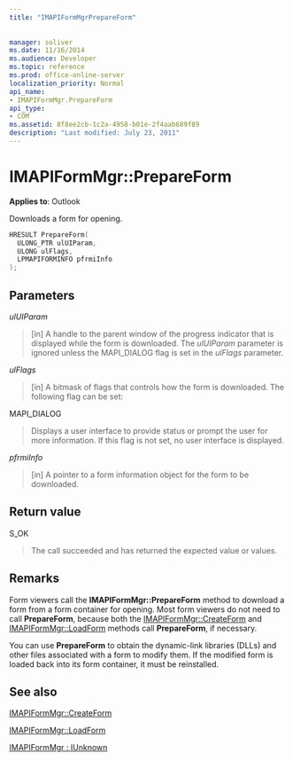 ```yaml
---
title: "IMAPIFormMgrPrepareForm"
 
 
manager: soliver
ms.date: 11/16/2014
ms.audience: Developer
ms.topic: reference
ms.prod: office-online-server
localization_priority: Normal
api_name:
- IMAPIFormMgr.PrepareForm
api_type:
- COM
ms.assetid: 8f8ee2cb-1c2a-4958-b01e-2f4aab689f89
description: "Last modified: July 23, 2011"
---
```


# IMAPIFormMgr::PrepareForm

  
  
**Applies to**: Outlook 
  
Downloads a form for opening.
  
```cpp
HRESULT PrepareForm(
  ULONG_PTR ulUIParam,
  ULONG ulFlags,
  LPMAPIFORMINFO pfrmiInfo
);
```

## Parameters

 _ulUIParam_
  
> [in] A handle to the parent window of the progress indicator that is displayed while the form is downloaded. The  _ulUIParam_ parameter is ignored unless the MAPI_DIALOG flag is set in the  _ulFlags_ parameter. 
    
 _ulFlags_
  
> [in] A bitmask of flags that controls how the form is downloaded. The following flag can be set:
    
MAPI_DIALOG 
  
> Displays a user interface to provide status or prompt the user for more information. If this flag is not set, no user interface is displayed.
    
 _pfrmiInfo_
  
> [in] A pointer to a form information object for the form to be downloaded.
    
## Return value

S_OK 
  
> The call succeeded and has returned the expected value or values.
    
## Remarks

Form viewers call the **IMAPIFormMgr::PrepareForm** method to download a form from a form container for opening. Most form viewers do not need to call **PrepareForm**, because both the [IMAPIFormMgr::CreateForm](imapiformmgr-createform.md) and [IMAPIFormMgr::LoadForm](imapiformmgr-loadform.md) methods call **PrepareForm**, if necessary. 
  
You can use **PrepareForm** to obtain the dynamic-link libraries (DLLs) and other files associated with a form to modify them. If the modified form is loaded back into its form container, it must be reinstalled. 
  
## See also



[IMAPIFormMgr::CreateForm](imapiformmgr-createform.md)
  
[IMAPIFormMgr::LoadForm](imapiformmgr-loadform.md)
  
[IMAPIFormMgr : IUnknown](imapiformmgriunknown.md)

